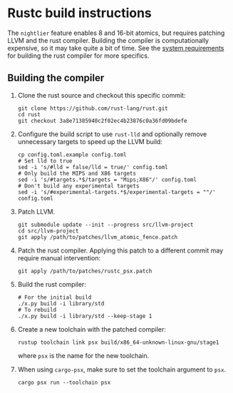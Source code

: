 # Rustc build instructions

The `nightlier` feature enables 8 and 16-bit atomics, but requires patching LLVM
and the rust compiler. Building the compiler is computationally expensive, so it
may take quite a bit of time. See the [system requirements](https://rustc-dev-guide.rust-lang.org/getting-started.html#system-requirements)
for building the rust compiler for more specifics.

## Building the compiler

1. Clone the rust source and checkout this specific commit:

    ```
    git clone https://github.com/rust-lang/rust.git
    cd rust
    git checkout 3a8e71385940c2f02ec4b23876c0a36fd09bdefe
    ```

2. Configure the build script to use `rust-lld` and optionally remove unnecessary targets to speed up the LLVM build:

    ```
    cp config.toml.example config.toml
    # Set lld to true
    sed -i 's/#lld = false/lld = true/' config.toml
    # Only build the MIPS and X86 targets
    sed -i 's/#targets.*$/targets = "Mips;X86"/' config.toml
    # Don't build any experimental targets
    sed -i 's/#experimental-targets.*$/experimental-targets = ""/' config.toml
    ```

3. Patch LLVM.

    ```
    git submodule update --init --progress src/llvm-project
    cd src/llvm-project
    git apply /path/to/patches/llvm_atomic_fence.patch
    ```


4. Patch the rust compiler. Applying this patch to a different commit may require manual intervention:

    ```
    git apply /path/to/patches/rustc_psx.patch
    ```


5. Build the rust compiler:

    ```
    # For the initial build
    ./x.py build -i library/std
    # To rebuild
    ./x.py build -i library/std --keep-stage 1
    ```

6. Create a new toolchain with the patched compiler:

    ```
    rustup toolchain link psx build/x86_64-unknown-linux-gnu/stage1
    ```

    where `psx` is the name for the new toolchain.


7. When using `cargo-psx`, make sure to set the toolchain argument to `psx`.

    ```
    cargo psx run --toolchain psx
    ```
